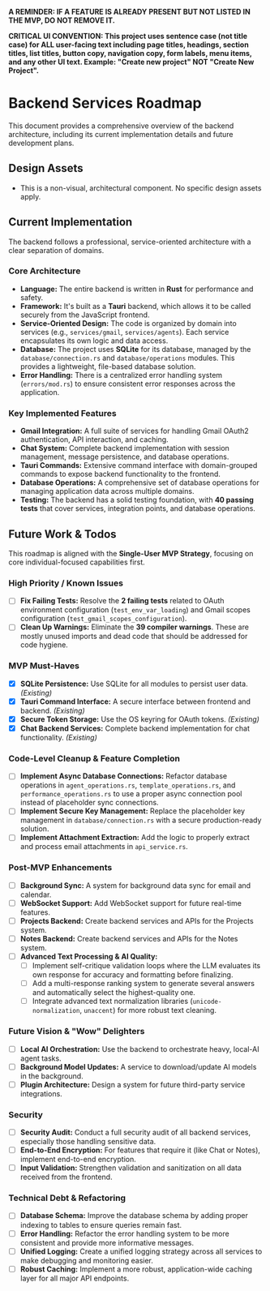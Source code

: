 **A REMINDER: IF A FEATURE IS ALREADY PRESENT BUT NOT LISTED IN THE MVP, DO NOT REMOVE IT.**

**CRITICAL UI CONVENTION: This project uses sentence case (not title case) for ALL user-facing text including page titles, headings, section titles, list titles, button copy, navigation copy, form labels, menu items, and any other UI text. Example: "Create new project" NOT "Create New Project".**

# Backend Services Roadmap

This document provides a comprehensive overview of the backend architecture, including its current implementation details and future development plans.

## Design Assets

- This is a non-visual, architectural component. No specific design assets apply.

## Current Implementation

The backend follows a professional, service-oriented architecture with a clear separation of domains.

### Core Architecture

- **Language:** The entire backend is written in **Rust** for performance and safety.
- **Framework:** It's built as a **Tauri** backend, which allows it to be called securely from the JavaScript frontend.
- **Service-Oriented Design:** The code is organized by domain into services (e.g., `services/gmail`, `services/agents`). Each service encapsulates its own logic and data access.
- **Database:** The project uses **SQLite** for its database, managed by the `database/connection.rs` and `database/operations` modules. This provides a lightweight, file-based database solution.
- **Error Handling:** There is a centralized error handling system (`errors/mod.rs`) to ensure consistent error responses across the application.

### Key Implemented Features

- **Gmail Integration:** A full suite of services for handling Gmail OAuth2 authentication, API interaction, and caching.
- **Chat System:** Complete backend implementation with session management, message persistence, and database operations.
- **Tauri Commands:** Extensive command interface with domain-grouped commands to expose backend functionality to the frontend.
- **Database Operations:** A comprehensive set of database operations for managing application data across multiple domains.
- **Testing:** The backend has a solid testing foundation, with **40 passing tests** that cover services, integration points, and database operations.

## Future Work & Todos

This roadmap is aligned with the **Single-User MVP Strategy**, focusing on core individual-focused capabilities first.

### High Priority / Known Issues

- [ ] **Fix Failing Tests:** Resolve the **2 failing tests** related to OAuth environment configuration (`test_env_var_loading`) and Gmail scopes configuration (`test_gmail_scopes_configuration`).
- [ ] **Clean Up Warnings:** Eliminate the **39 compiler warnings**. These are mostly unused imports and dead code that should be addressed for code hygiene.

### MVP Must-Haves

- [x] **SQLite Persistence:** Use SQLite for all modules to persist user data. *(Existing)*
- [x] **Tauri Command Interface:** A secure interface between frontend and backend. *(Existing)*
- [x] **Secure Token Storage:** Use the OS keyring for OAuth tokens. *(Existing)*
- [x] **Chat Backend Services:** Complete backend implementation for chat functionality. *(Existing)*

### Code-Level Cleanup & Feature Completion
- [ ] **Implement Async Database Connections:** Refactor database operations in `agent_operations.rs`, `template_operations.rs`, and `performance_operations.rs` to use a proper async connection pool instead of placeholder sync connections.
- [ ] **Implement Secure Key Management:** Replace the placeholder key management in `database/connection.rs` with a secure production-ready solution.
- [ ] **Implement Attachment Extraction:** Add the logic to properly extract and process email attachments in `api_service.rs`.

### Post-MVP Enhancements

- [ ] **Background Sync:** A system for background data sync for email and calendar.
- [ ] **WebSocket Support:** Add WebSocket support for future real-time features.
- [ ] **Projects Backend:** Create backend services and APIs for the Projects system.
- [ ] **Notes Backend:** Create backend services and APIs for the Notes system.
- [ ] **Advanced Text Processing & AI Quality:**
    - [ ] Implement self-critique validation loops where the LLM evaluates its own response for accuracy and formatting before finalizing.
    - [ ] Add a multi-response ranking system to generate several answers and automatically select the highest-quality one.
    - [ ] Integrate advanced text normalization libraries (`unicode-normalization`, `unaccent`) for more robust text cleaning.

### Future Vision & "Wow" Delighters

- [ ] **Local AI Orchestration:** Use the backend to orchestrate heavy, local-AI agent tasks.
- [ ] **Background Model Updates:** A service to download/update AI models in the background.
- [ ] **Plugin Architecture:** Design a system for future third-party service integrations.

### Security

- [ ] **Security Audit:** Conduct a full security audit of all backend services, especially those handling sensitive data.
- [ ] **End-to-End Encryption:** For features that require it (like Chat or Notes), implement end-to-end encryption.
- [ ] **Input Validation:** Strengthen validation and sanitization on all data received from the frontend.

### Technical Debt & Refactoring

- [ ] **Database Schema:** Improve the database schema by adding proper indexing to tables to ensure queries remain fast.
- [ ] **Error Handling:** Refactor the error handling system to be more consistent and provide more informative messages.
- [ ] **Unified Logging:** Create a unified logging strategy across all services to make debugging and monitoring easier.
- [ ] **Robust Caching:** Implement a more robust, application-wide caching layer for all major API endpoints. 